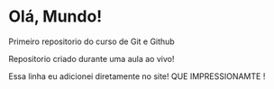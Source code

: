 # Olá, Mundo!
 Primeiro repositorio do curso de Git e Github

 Repositorio criado durante uma aula ao vivo!
 
 Essa linha eu adicionei diretamente no site! QUE IMPRESSIONAMTE !
